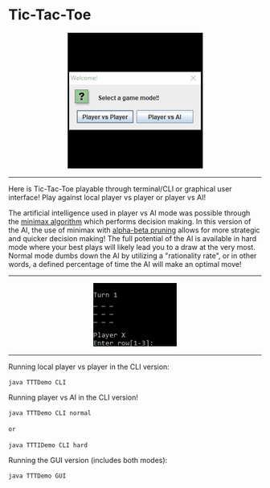 # Tic-Tac-Toe

<p align="center">  
  <img src="./demo/0gui.gif" alt="gui animated" />
</p>

---
Here is Tic-Tac-Toe playable through terminal/CLI or graphical user interface! Play against local player vs player or player vs AI! 

The artificial intelligence used in player vs AI mode was possible through the [minimax algorithm](https://en.wikipedia.org/wiki/Minimax) which performs decision making. In this version of the AI, the use of minimax with [alpha-beta pruning](https://en.wikipedia.org/wiki/Alpha%E2%80%93beta_pruning) allows for more strategic and quicker decision making! The full potential of the AI is available in hard mode where your best plays will likely lead you to a draw at the very most. Normal mode dumbs down the AI by utilizing a "rationality rate", or in other words, a defined percentage of time the AI will make an optimal move!

---

<p align="center">
  <img src="./demo/0cli.gif" alt="cli animated" />
</p>

---

Running local player vs player in the CLI version:
```
java TTTDemo CLI
```

Running player vs AI in the CLI version!
```
java TTTDemo CLI normal

or

java TTTIDemo CLI hard
```

Running the GUI version (includes both modes):
```
java TTTDemo GUI
```
